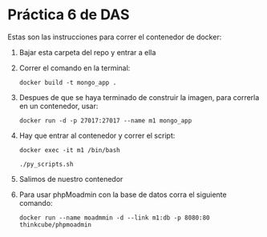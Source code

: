 # Práctica 6 de DAS

Estas son las instrucciones para correr el contenedor de docker:

1. Bajar esta carpeta del repo y entrar a ella
2. Correr el comando en la terminal: 
    
    ``` docker build -t mongo_app .  ```
3. Despues de que se haya terminado de construir la imagen, para correrla en un contenedor, usar:

    ``` docker run -d -p 27017:27017 --name m1 mongo_app ```

4. Hay que entrar al contenedor y correr el script:

    ``` docker exec -it m1 /bin/bash ```
    
    ``` ./py_scripts.sh ```

5. Salimos de nuestro contenedor    

5. Para usar phpMoadmin con la base de datos corra el siguiente comando:

    ``` docker run --name moadmmin -d --link m1:db -p 8080:80 thinkcube/phpmoadmin  ```
